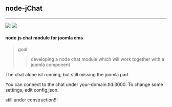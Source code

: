 ## node-jChat

* * *

[<img src="https://travis-ci.org/pfitzer/node-jChat.svg?branch=master">](https://travis-ci.org/pfitzer/node-jChat) [<img src="https://david-dm.org/pfitzer/node-jChat.png">](https://david-dm.org/pfitzer/node-jChat)

#### node.js chat module for joomla cms

> goal
>> developing a node chat module which will work together with a joomla component


The chat alone ist running, but still missing the joomla part

You can connect to the chat under your-domain.tld:3000. To change some settings, edit config.json.

still under construction!!!